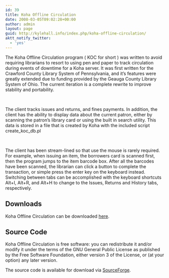 ```yaml
---
id: 39
title: Koha Offline Circulation
date: 2008-03-05T09:02:28+00:00
author: admin
layout: page
guid: http://kylehall.info/index.php/koha-offline-circulation/
aktt_notify_twitter:
  - 'yes'
---
```

<div>
  The Koha Offline Circulation program ( KOC for short ) was written to avoid requiring librarians to resort to using pen and paper to track circulation during events of downtime for a Koha server. It was first written for the Crawford County Library System of Pennsylvania, and it’s features were greatly extended due to funding provided by the Geauga County Library System of Ohio. The current iteration is a complete rewrite to improve stability and portability.
</div>

&nbsp;

The client tracks issues and returns, and fines payments. In addition, the client has the ability to display data about the current patron, either by scanning the patron’s library card or using the built in search utility. This data is stored in a file that is created by Koha with the included script create\_koc\_db.pl

&nbsp;

The client has been stream-lined so that use the mouse is rarely required. For example, when issuing an item, the borrowers card is scanned first, then the program jumps to the item barcode box. After all the barcodes have been scanned, the librarian can click a button to complete the transaction, or simple press the enter key on the keyboard instead. Switching between tabs can be accomplished with the keyboard shortcuts Alt+I, Alt+R, and Alt+H to change to the Issues, Returns and History tabs, respectively.

## Downloads

Koha Offline Circulation can be downloaded [here](http://sourceforge.net/projects/koha-oc/files/).

## Source Code

Koha Offline Circulation is free software: you can redistribute it and/or modify it under the terms of the GNU General Public License as published by the Free Software Foundation, either version 3 of the License, or (at your option) any later version.

The source code is available for download via [SourceForge](http://sourceforge.net/p/koha-oc/code/).